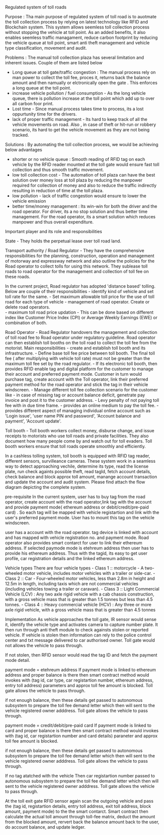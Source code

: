 Regulated system of toll roads

Purpose :
Tha main purpose of regulated system of toll road is to auotmate the toll collection process by relying on latest technology like RFID and Blockchain system. This system allows seemless toll collection process without stopping the vehicle at toll point.  As an added benefits, it also enables seemless traffic managament, reduce carbon footprint by reducing the vehicle queue at toll point, smart anti theft management and vehicle type classification, movement and audit.  


Problems :
The manual toll collection plaza has several limitation and inherent issues. Couple of them are listed below
-  Long queue at toll gate/traffic congestion : The manual process rely on man power to collect the toll fee, proces it, returns back the balance amount and then namually or elctronically open the gate . This enforces a long queue at the toll point.
- increase vehicle pollution / fuel consumption -  As the long vehicle queue, there is pollution increase at the toll point which add up to over all carbon foor print.
- Lost time - Since manual process takes time to process, its a lost oppurtunity time for the drivers.
- lack of proper traffic management - Its hard to keep track of all the vehicle movements on road. Also , in case of theft or hit-run or robbery scenario, its hard to get the vehicle movement as they are not being tracked.


Solutions :
By automating the toll collection process, we would be achieving below advantages
- shorter or no vehicle queue : Smooth reading of RFID tag on each vehicle by the RFID reader mounted at the toll gate  would ensure fast toll collection and thus smooth traffic movement.
- low toll collection cost - The automation of toll plaza can have the best solution over money loss at toll plaza by reducing the manpower required for collection of money and also to reduce the traffic indirectly resulting in reduction of time at the toll plaza.
- low pollution  - lack of traffic congestion would ensure to lower the vehicle emission
- better time/money management : Its win-win for both the driver and the road operator. For driver, its a no stop solution and thus better time management. For the road operator, its a smart solution which reduces manpower and thus overall expenditure. 




Important player and its role and responsibilities

State - They holds the perpetual lease over toll road land. 

Transport authority / Road Regulator  - They have the comprehensive responsibilities for the planning, construction, operation and management of motorway and expressway network and also outline the policies for the Road operator to collect tolls for using this network. 
They sublease toll roads to road operator for the management and collection of toll fee on these roads. 

In the current project, Road regulator has adopted 'distance based' tolling. Below are couple of their responsibilities 
	- identify kind of vehicle and set toll rate for the same.
	- Set maximum allowable toll price for the use of toll road for each type of vehicle
    - management of road operator. Create or delete road operators.  
	- maximum toll road price updation - This can be done based on different index like Customer Price Index (CPI) or Average Weekly Earnings (EWE) or combination of both. 

	
Road Operator - Road Regulator handovers the management and collection of toll road fee to Road operator under regulatory guideline. Road operator can then establish toll booths on the toll road to collect the toll fee from the motorist.
Main responsibilities 
	- create and establish toll booth and its infrastructure.
	- Define base toll fee price between toll booth. The final toll fee ( after multiplying with vehicle toll rate) must not be greater than the maximum toll fee set by the road regulator.
	- If its electronic toll booth, then provides RFID enable tag and digital platform for the customer to manage their account and preferred payment mode. 
	Customer in turn would purchase tag, create account with the Toll operator, link their preferred payment method for the road operator and stick the tag in their vehicle windscreen. 
	- Manage different toll fee collection scenario for the customer like 
		- in case of missing tag or account balance deficit, genetrate  pay invoice and post it to the customer address. 
		- Levy penalty of  not paying toll fee with in due time frame.
		- provides an online medium to pay the toll fee. 
		- provides different aspect of managing individual online account such as 'Login issue', 'user name PIN and password', 'Account balance and payment', 'Account update'.


Toll booth - Toll booth workers collect money, disburse change, and issue receipts to motorists who use toll roads and private facilities. They also document how many people come by and watch out for toll evaders. Toll booth workers ensure that toll roads operate smoothly and efficiently.

In a cashless tolling system, toll booth is equipped with RFID tag reader, different sensors, survilleance cameras. These system work in a seamless way to detect approaching vechile, determine its type, read the license plate, run check againts possible theft, read tagId, fetch account details, check balance and block approx toll amount, manange account transaction and update the account and audit system. 
Please find attach the flow diagram depicting the complete system.   

pre-requisite 
In the current system, user has to buy tag from the road operator, create account with the road operator,link tag with the account and provide payment mode( ethereum address or debit/credit/pre-paid card) . So each tag will be mapped with vehicle registartion and link with the user's preferred payment mode. User has to mount this tag on the vehicle windscreen. 

user has a account with the road operator. tag device is linked with account and has mapped with vehicle registration no. and payment mode.
Road operator also provides smart contarct for user to link their ethereum address.  If selected paymode mode is etehreum address then user has to provide his ethereum address. 
Thus with the tagid, its easy to get user profile, car registration details and the linked ethereum address.  


Vehicle types
There are four vehicle types 
	- Class 1 :: motorcycle -  A two-wheeled motor vehicle, includes motor vehicles with a trailer or side-car.
	- Class 2 :: Car - Four-wheeled motor vehicles, less than 2.8m in height and 12.5m in length, including taxis which are not commercial vehicles (including vehicles towing a trailer or caravan).
	- Class 3 :: Light Commercial Vehicle (LCV) : Any two axle rigid vehicle with a cab chassis construction, with a gross vehicle mass that is greater than 1.5 tonnes but less than 4.5 tonnes.
	- Class 4 :: Heavy commercial vehicle (HCV) :  Any three or more axle rigid vehicle, with a gross vehicle mass that is greater than 4.5 tonnes 

Implementation
As vehicle approaches the toll gate, IR sensor would sense it, identify the vehicle type and activates camera to capture number plate. It then run through anti theft module to check againsts stolen or reported vehicle. If vehicle is stolen then information can rely to the police control center and txt message delivered to car authorised owner. Toll gate would not allows the vehicle to pass through.

If not stolen, then RFID sensor would read the tag ID and fetch the payment mode detail. 

payment mode = etehreum address
If payment mode is linked to ethereum address and proper balance is there then smart contract method would invokes with (tag id, car type, car registartion number, ethereum address, entry toll address) parameters and approx toll fee amount is blocked. Toll gate allows the vehicle to pass through. 

if not enough balance, then these details get passed to autonomous subsystem to prepare the toll fee demand letter which then will sent to the vehicle registered owner adddress. Toll gate allows the vehicle to pass through. 


payment mode = credit/debit/pre-paid card 
If payment mode is linked to card and proper balance is there then smart contract method would invokes with (tag id, car registartion number and card details) paraneter and approx toll fee amount is blocked.

if not enough balance, then these details get passed to autonomous subsystem to prepare the toll fee demand letter which then will sent to the vehicle registered owner adddress. Toll gate allows the vehicle to pass through.

If no tag atatched with the vehicle
Then car registartion number passed to autonomous subsystem to prepare the toll fee demand letter which then will sent to the vehicle registered owner adddress. Toll gate allows the vehicle to pass through.

 
At the toll exit gate
RFID sensor again scan the outgoing vehicle and pass the (tag id, registartion details, entry toll address, exit toll address, block amount, payment mode) to the the smart contarct. Smart contract then calculate the actual toll amount through toll-fee matrix, deduct the amount from the blocked amount, rervert back the balance amount back to the user, do account balance, and update ledger. 



	
	
	
	

 

 